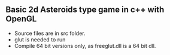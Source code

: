 ## Basic 2d Asteroids type game in c++ with OpenGL  
* Source files are in src folder.
* glut is needed to run
* Compile 64 bit versions only, as freeglut.dll is a 64 bit dll.
